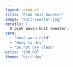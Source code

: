 ```yaml
---
layout: product
title: "Pink Knit Sweater"
image: "knit-sweater.jpg"
details: |
  A pink woven knit sweater.
care:
  - "Hand wash cold"
  - "Hang to dry"
  - "Do not dry clean"
price: "$30.00"
theme: "birthday"
---
```

